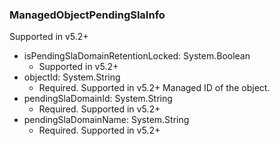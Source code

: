 ### ManagedObjectPendingSlaInfo
Supported in v5.2+

- isPendingSlaDomainRetentionLocked: System.Boolean
  - Supported in v5.2+
- objectId: System.String
  - Required. Supported in v5.2+
Managed ID of the object.
- pendingSlaDomainId: System.String
  - Required. Supported in v5.2+
- pendingSlaDomainName: System.String
  - Required. Supported in v5.2+
